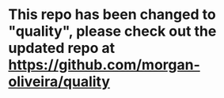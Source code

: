# This repo has been changed to "quality", please check out the updated repo at https://github.com/morgan-oliveira/quality
